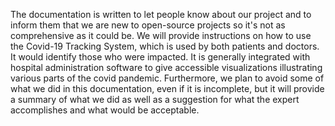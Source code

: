 The documentation is written to let people know about our project and to inform them that we are new to open-source projects so it's not as comprehensive as it could be.
We will provide instructions on how to use the Covid-19 Tracking System, which is used by both patients and doctors. 
It would identify those who were impacted.
It is generally integrated with hospital administration software to give accessible visualizations illustrating various parts of the covid pandemic. 
Furthermore, we plan to avoid some of what we did in this documentation, even if it is incomplete, 
but it will provide a summary of what we did as well as a suggestion for what the expert accomplishes and what would be acceptable.
